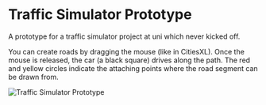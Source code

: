<h1>Traffic Simulator Prototype</h1>

A prototype for a traffic simulator project at uni which never kicked off. 

You can create roads by dragging the mouse (like in CitiesXL). Once the mouse is 
released, the car (a black square) drives along the path. The red and yellow circles
indicate the attaching points where the road segment can be drawn from. 

![Traffic Simulator Prototype](https://dl.dropboxusercontent.com/sh/rnindbfbd7z1nwp/fz0N7uCU7s/Screenshots/traffic_proto.png?token_hash=AAFgMxDxOzlGBpJ5SA5_0NELZ0Qn4jeY-QQnkl4KUiA8Dg)

   
